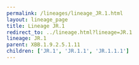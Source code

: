 ```yaml
---
permalink: /lineages/lineage_JR.1.html
layout: lineage_page
title: Lineage JR.1
redirect_to: ../lineage.html?lineage=JR.1
lineage: JR.1
parent: XBB.1.9.2.5.1.11
children: ['JR.1', 'JR.1.1', 'JR.1.1.1']
---
```

